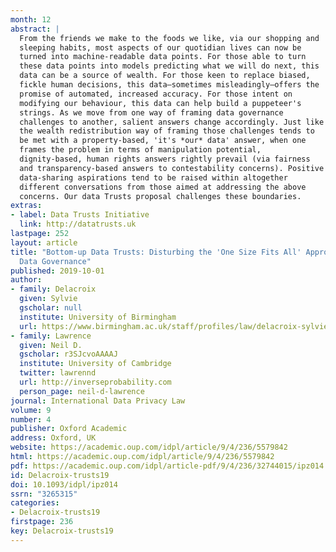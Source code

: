 ```yaml
---
month: 12
abstract: |
  From the friends we make to the foods we like, via our shopping and
  sleeping habits, most aspects of our quotidian lives can now be
  turned into machine-readable data points. For those able to turn
  these data points into models predicting what we will do next, this
  data can be a source of wealth. For those keen to replace biased,
  fickle human decisions, this data—sometimes misleadingly—offers the
  promise of automated, increased accuracy. For those intent on
  modifying our behaviour, this data can help build a puppeteer's
  strings. As we move from one way of framing data governance
  challenges to another, salient answers change accordingly. Just like
  the wealth redistribution way of framing those challenges tends to
  be met with a property-based, 'it's *our* data' answer, when one
  frames the problem in terms of manipulation potential,
  dignity-based, human rights answers rightly prevail (via fairness
  and transparency-based answers to contestability concerns). Positive
  data-sharing aspirations tend to be raised within altogether
  different conversations from those aimed at addressing the above
  concerns. Our data Trusts proposal challenges these boundaries.
extras:
- label: Data Trusts Initiative
  link: http://datatrusts.uk
lastpage: 252
layout: article
title: "Bottom-up Data Trusts: Disturbing the 'One Size Fits All' Approach to
  Data Governance"
published: 2019-10-01
author:
- family: Delacroix
  given: Sylvie
  gscholar: null
  institute: University of Birmingham
  url: https://www.birmingham.ac.uk/staff/profiles/law/delacroix-sylvie.aspx
- family: Lawrence
  given: Neil D.
  gscholar: r3SJcvoAAAAJ
  institute: University of Cambridge
  twitter: lawrennd
  url: http://inverseprobability.com
  person_page: neil-d-lawrence
journal: International Data Privacy Law
volume: 9
number: 4
publisher: Oxford Academic
address: Oxford, UK
website: https://academic.oup.com/idpl/article/9/4/236/5579842
html: https://academic.oup.com/idpl/article/9/4/236/5579842
pdf: https://academic.oup.com/idpl/article-pdf/9/4/236/32744015/ipz014.pdf
id: Delacroix-trusts19
doi: 10.1093/idpl/ipz014
ssrn: "3265315"
categories:
- Delacroix-trusts19
firstpage: 236
key: Delacroix-trusts19
---
```

